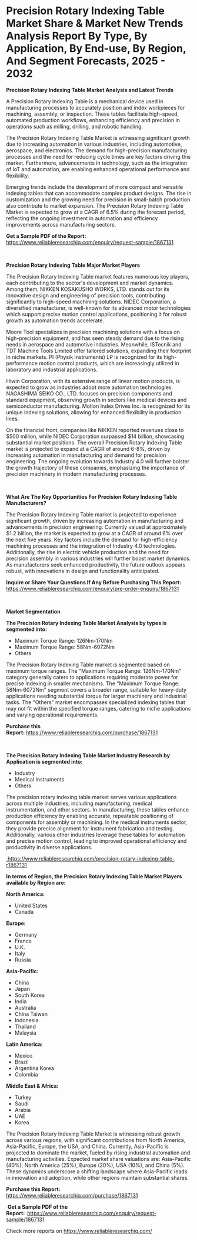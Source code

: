 <p><h1>Precision Rotary Indexing Table Market Share & Market New Trends Analysis Report By Type, By Application, By End-use, By Region, And Segment Forecasts, 2025 - 2032</h1></p><p><strong>Precision Rotary Indexing Table Market Analysis and Latest Trends</strong></p>
<p><p>A Precision Rotary Indexing Table is a mechanical device used in manufacturing processes to accurately position and index workpieces for machining, assembly, or inspection. These tables facilitate high-speed, automated production workflows, enhancing efficiency and precision in operations such as milling, drilling, and robotic handling. </p><p>The Precision Rotary Indexing Table Market is witnessing significant growth due to increasing automation in various industries, including automotive, aerospace, and electronics. The demand for high-precision manufacturing processes and the need for reducing cycle times are key factors driving this market. Furthermore, advancements in technology, such as the integration of IoT and automation, are enabling enhanced operational performance and flexibility.</p><p>Emerging trends include the development of more compact and versatile indexing tables that can accommodate complex product designs. The rise in customization and the growing need for precision in small-batch production also contribute to market expansion. The Precision Rotary Indexing Table Market is expected to grow at a CAGR of 6.5% during the forecast period, reflecting the ongoing investment in automation and efficiency improvements across manufacturing sectors.</p></p>
<p><strong>Get a Sample PDF of the Report:&nbsp;</strong> <a href="https://www.reliableresearchiq.com/enquiry/request-sample/1867131?utm_campaign=3308&utm_medium=2&utm_source=Github&utm_content=ia&utm_term=12042025&utm_id=precision-rotary-indexing-table">https://www.reliableresearchiq.com/enquiry/request-sample/1867131</a></p>
<p>&nbsp;</p>
<p><strong>Precision Rotary Indexing Table Major Market Players</strong></p>
<p><p>The Precision Rotary Indexing Table market features numerous key players, each contributing to the sector's development and market dynamics. Among them, NIKKEN KOSAKUSHO WORKS, LTD. stands out for its innovative design and engineering of precision tools, contributing significantly to high-speed machining solutions. NIDEC Corporation, a diversified manufacturer, is well-known for its advanced motor technologies which support precise motion control applications, positioning it for robust growth as automation trends accelerate.</p><p>Moore Tool specializes in precision machining solutions with a focus on high-precision equipment, and has seen steady demand due to the rising needs in aerospace and automotive industries. Meanwhile, ISTecnik and TDT Machine Tools Limited offer tailored solutions, expanding their footprint in niche markets. PI (Physik Instrumente) LP is recognized for its high-performance motion control products, which are increasingly utilized in laboratory and industrial applications.</p><p>Hiwin Corporation, with its extensive range of linear motion products, is expected to grow as industries adopt more automation technologies. NAGASHIMA SEIKO CO., LTD. focuses on precision components and standard equipment, observing growth in sectors like medical devices and semiconductor manufacturing. Motion Index Drives Inc. is recognized for its unique indexing solutions, allowing for enhanced flexibility in production lines.</p><p>On the financial front, companies like NIKKEN reported revenues close to $500 million, while NIDEC Corporation surpassed $14 billion, showcasing substantial market positions. The overall Precision Rotary Indexing Table market is projected to expand at a CAGR of around 6-8%, driven by increasing automation in manufacturing and demand for precision engineering. The ongoing evolution towards Industry 4.0 will further bolster the growth trajectory of these companies, emphasizing the importance of precision machinery in modern manufacturing processes.</p></p>
<p>&nbsp;</p>
<p><strong>What Are The Key Opportunities For Precision Rotary Indexing Table Manufacturers?</strong></p>
<p><p>The Precision Rotary Indexing Table market is projected to experience significant growth, driven by increasing automation in manufacturing and advancements in precision engineering. Currently valued at approximately $1.2 billion, the market is expected to grow at a CAGR of around 6% over the next five years. Key factors include the demand for high-efficiency machining processes and the integration of Industry 4.0 technologies. Additionally, the rise in electric vehicle production and the need for precision assembly in various industries will further boost market dynamics. As manufacturers seek enhanced productivity, the future outlook appears robust, with innovations in design and functionality anticipated.</p></p>
<p><strong>Inquire or Share Your Questions If Any Before Purchasing This Report:</strong> <a href="https://www.reliableresearchiq.com/enquiry/pre-order-enquiry/1867131?utm_campaign=3308&utm_medium=2&utm_source=Github&utm_content=ia&utm_term=12042025&utm_id=precision-rotary-indexing-table">https://www.reliableresearchiq.com/enquiry/pre-order-enquiry/1867131</a></p>
<p>&nbsp;</p>
<p><strong>Market Segmentation</strong></p>
<p><strong>The Precision Rotary Indexing Table Market Analysis by types is segmented into:</strong></p>
<p><ul><li>Maximum Torque Range: 126Nm-170Nm</li><li>Maximum Torque Range: 58Nm-6072Nm</li><li>Others</li></ul></p>
<p><p>The Precision Rotary Indexing Table market is segmented based on maximum torque ranges. The "Maximum Torque Range: 126Nm-170Nm" category generally caters to applications requiring moderate power for precise indexing in smaller mechanisms. The "Maximum Torque Range: 58Nm-6072Nm" segment covers a broader range, suitable for heavy-duty applications needing substantial torque for larger machinery and industrial tasks. The "Others" market encompasses specialized indexing tables that may not fit within the specified torque ranges, catering to niche applications and varying operational requirements.</p></p>
<p><strong>Purchase this Report:&nbsp;</strong><a href="https://www.reliableresearchiq.com/purchase/1867131?utm_campaign=3308&utm_medium=2&utm_source=Github&utm_content=ia&utm_term=12042025&utm_id=precision-rotary-indexing-table">https://www.reliableresearchiq.com/purchase/1867131</a></p>
<p>&nbsp;</p>
<p><strong>The Precision Rotary Indexing Table Market Industry Research by Application is segmented into:</strong></p>
<p><ul><li>Industry</li><li>Medical Instruments</li><li>Others</li></ul></p>
<p><p>The precision rotary indexing table market serves various applications across multiple industries, including manufacturing, medical instrumentation, and other sectors. In manufacturing, these tables enhance production efficiency by enabling accurate, repeatable positioning of components for assembly or machining. In the medical instruments sector, they provide precise alignment for instrument fabrication and testing. Additionally, various other industries leverage these tables for automation and precise motion control, leading to improved operational efficiency and productivity in diverse applications.</p></p>
<p><a href="https://www.reliableresearchiq.com/precision-rotary-indexing-table-r1867131?utm_campaign=3308&utm_medium=2&utm_source=Github&utm_content=ia&utm_term=12042025&utm_id=precision-rotary-indexing-table">&nbsp;https://www.reliableresearchiq.com/precision-rotary-indexing-table-r1867131</a></p>
<p><strong>In terms of Region, the Precision Rotary Indexing Table Market Players available by Region are:</strong></p>
<p>
    <p> <strong> North America: </strong>
        <ul>
            <li>United States</li>
            <li>Canada</li>
        </ul>
        </p> 
    <p> <strong> Europe: </strong>
        <ul>
            <li>Germany</li>
            <li>France</li>
            <li>U.K.</li>
            <li>Italy</li>
            <li>Russia</li>
        </ul>
        </p> 
    <p> <strong> Asia-Pacific: </strong>
        <ul>
            <li>China</li>
            <li>Japan</li>
            <li>South Korea</li>
            <li>India</li>
            <li>Australia</li>
            <li>China Taiwan</li>
            <li>Indonesia</li>
            <li>Thailand</li>
            <li>Malaysia</li>
        </ul>
        </p> 
    <p> <strong> Latin America: </strong>
        <ul>
            <li>Mexico</li>
            <li>Brazil</li>
            <li>Argentina Korea</li>
            <li>Colombia</li>
        </ul>
        </p> 
    <p> <strong> Middle East & Africa: </strong>
        <ul>
            <li>Turkey</li>
            <li>Saudi</li>
            <li>Arabia</li>
            <li>UAE</li>
            <li>Korea</li>
        </ul>
    </p>
    </p>
<p><p>The Precision Rotary Indexing Table Market is witnessing robust growth across various regions, with significant contributions from North America, Asia-Pacific, Europe, the USA, and China. Currently, Asia-Pacific is projected to dominate the market, fueled by rising industrial automation and manufacturing activities. Expected market share valuations are: Asia-Pacific (40%), North America (25%), Europe (20%), USA (10%), and China (5%). These dynamics underscore a shifting landscape where Asia-Pacific leads in innovation and adoption, while other regions maintain substantial shares.</p></p>
<p><strong>Purchase this Report: </strong><a href="https://www.reliableresearchiq.com/purchase/1867131?utm_campaign=3308&utm_medium=2&utm_source=Github&utm_content=ia&utm_term=12042025&utm_id=precision-rotary-indexing-table">https://www.reliableresearchiq.com/purchase/1867131</a></p>
<p>&nbsp;<strong>Get a Sample PDF of the Report:&nbsp;&nbsp;</strong><a href="https://www.reliableresearchiq.com/enquiry/request-sample/1867131?utm_campaign=3308&utm_medium=2&utm_source=Github&utm_content=ia&utm_term=12042025&utm_id=precision-rotary-indexing-table">https://www.reliableresearchiq.com/enquiry/request-sample/1867131</a></p>
<p><strong></strong></p>
<p>Check more reports on <a href="https://www.reliableresearchiq.com/?utm_campaign=3308&utm_medium=2&utm_source=Github&utm_content=ia&utm_term=12042025&utm_id=precision-rotary-indexing-table">https://www.reliableresearchiq.com/</a></p>